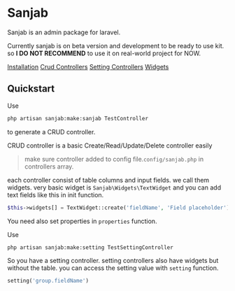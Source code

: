 # Sanjab
Sanjab is an admin package for laravel.

Currently sanjab is on beta version and development to be ready to use kit. so  **I DO NOT RECOMMEND** to use it on real-world project for NOW.

[Installation](./install.md)
[Crud Controllers](./crud.md)
[Setting Controllers](./setting.md)
[Widgets](./widgets.md)

## Quickstart
Use
```bash
php artisan sanjab:make:sanjab TestController
```
to generate a CRUD controller.

CRUD controller is a basic Create/Read/Update/Delete controller easily

> make sure controller added to config file.`config/sanjab.php` in controllers array.

each controller consist of table columns and input fields.
we call them widgets.
very basic widget is `Sanjab\Widgets\TextWidget` and you can add text fields like this in init function.
```php
$this->widgets[] = TextWidget::create('fieldName', 'Field placeholder')->rules('required|string|max:50')
```

You need also set properties in `properties` function.

Use
```bash
php artisan sanjab:make:setting TestSettingController
```
So you have a setting controller.
setting controllers also have widgets but without the table.
you can access the setting value with `setting` function.

```php
setting('group.fieldName')
```
